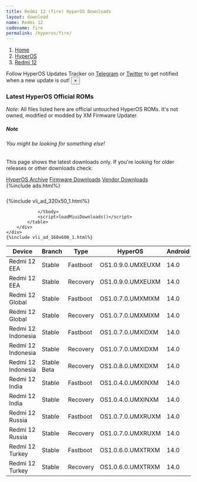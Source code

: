 ```yaml
---
title: Redmi 12 (fire) HyperOS Downloads
layout: download
name: Redmi 12
codename: fire
permalink: /hyperos/fire/
---
```

<nav aria-label="breadcrumb">
    <ol class="breadcrumb">
        <li class="breadcrumb-item"><a href="/">Home</a></li>
        <li class="breadcrumb-item"><a href="/hyperos/">HyperOS</a></li>
        <li class="breadcrumb-item active" aria-current="page"><a href="/hyperos/fire/">Redmi 12</a></li>
    </ol>
</nav>
<div class="alert alert-primary alert-dismissible fade show" role="alert">
    Follow HyperOS Updates Tracker on <a href="https://t.me/MIUIUpdatesTracker" class="alert-link">Telegram</a>
     or <a href="https://twitter.com/MiFwUpdater" class="alert-link">Twitter</a> to get notified when a new update is out!
    <button type="button" class="close" data-dismiss="alert" aria-label="Close">
        <span aria-hidden="true">&times;</span>
    </button>
</div>

### Latest HyperOS Official ROMs
*Note*: All files listed here are official untouched HyperOS ROMs. It's not owned, modified or modded by XM Firmware Updater.
<div class="card">
  <div class="card-body">
    <h5 class="card-title">Note</h5>
    <h6 class="card-subtitle mb-2 text-muted">You might be looking for something else!</h6>
    <p class="card-text">This page shows the latest downloads only.
     If you're looking for older releases or other downloads check:</p>
    <a href="/archive/hyperos/fire/" class="card-link">HyperOS Archive</a>
    <a href="/firmware/fire/" class="card-link">Firmware Downloads</a>
    <a href="/vendor/fire/" class="card-link">Vendor Downloads</a>
  </div>
</div>
{%include ads.html%}
<div class="row justify-content-center">
    <div class="col-10">
        <div class="table-responsive-md" style="margin-top: 25px;">
            {%include vli_ad_320x50_1.html%}
            <table id="miui" class="display dt-responsive nowrap compact table table-striped table-hover table-sm">
                <thead class="thead-dark">
                    <tr>
                        <th data-ref="device">Device</th>
                        <th data-ref="branch">Branch</th>
                        <th data-ref="type">Type</th>
                        <th data-ref="miui">HyperOS</th>
                        <th data-ref="android">Android</th>
                        <th data-ref="size">Size</th>
                        <th data-ref="size">Date</th>
                        <th data-ref="link">Link</th>
                    </tr>
                </thead>
                <tbody>
                <tr><td>Redmi 12 EEA</td><td>Stable</td><td>Fastboot</td><td>OS1.0.9.0.UMXEUXM</td><td>14.0</td><td>6.8 GB</td><td>2024-08-05</td><td><a href="/hyperos/fire/stable/OS1.0.9.0.UMXEUXM/">Download</a></td></tr>
<tr><td>Redmi 12 EEA</td><td>Stable</td><td>Recovery</td><td>OS1.0.9.0.UMXEUXM</td><td>14.0</td><td>4.4 GB</td><td>2024-08-13</td><td><a href="/hyperos/fire/stable/OS1.0.9.0.UMXEUXM/">Download</a></td></tr>
<tr><td>Redmi 12 Global</td><td>Stable</td><td>Fastboot</td><td>OS1.0.7.0.UMXMIXM</td><td>14.0</td><td>7.1 GB</td><td>2024-08-13</td><td><a href="/hyperos/fire/stable/OS1.0.7.0.UMXMIXM/">Download</a></td></tr>
<tr><td>Redmi 12 Global</td><td>Stable</td><td>Recovery</td><td>OS1.0.7.0.UMXMIXM</td><td>14.0</td><td>4.4 GB</td><td>2024-08-22</td><td><a href="/hyperos/fire/stable/OS1.0.7.0.UMXMIXM/">Download</a></td></tr>
<tr><td>Redmi 12 Indonesia</td><td>Stable</td><td>Fastboot</td><td>OS1.0.7.0.UMXIDXM</td><td>14.0</td><td>6.4 GB</td><td>2024-08-19</td><td><a href="/hyperos/fire/stable/OS1.0.7.0.UMXIDXM/">Download</a></td></tr>
<tr><td>Redmi 12 Indonesia</td><td>Stable</td><td>Recovery</td><td>OS1.0.7.0.UMXIDXM</td><td>14.0</td><td>4.3 GB</td><td>2024-08-27</td><td><a href="/hyperos/fire/stable/OS1.0.7.0.UMXIDXM/">Download</a></td></tr>
<tr><td>Redmi 12 Indonesia</td><td>Stable Beta</td><td>Recovery</td><td>OS1.0.8.0.UMXIDXM</td><td>14.0</td><td>4.3 GB</td><td>2024-10-21</td><td><a href="/hyperos/fire/stable beta/OS1.0.8.0.UMXIDXM/">Download</a></td></tr>
<tr><td>Redmi 12 India</td><td>Stable</td><td>Fastboot</td><td>OS1.0.4.0.UMXINXM</td><td>14.0</td><td>5.7 GB</td><td>2024-08-20</td><td><a href="/hyperos/fire/stable/OS1.0.4.0.UMXINXM/">Download</a></td></tr>
<tr><td>Redmi 12 India</td><td>Stable</td><td>Recovery</td><td>OS1.0.4.0.UMXINXM</td><td>14.0</td><td>4.3 GB</td><td>2024-09-03</td><td><a href="/hyperos/fire/stable/OS1.0.4.0.UMXINXM/">Download</a></td></tr>
<tr><td>Redmi 12 Russia</td><td>Stable</td><td>Fastboot</td><td>OS1.0.7.0.UMXRUXM</td><td>14.0</td><td>6.8 GB</td><td>2024-09-12</td><td><a href="/hyperos/fire/stable/OS1.0.7.0.UMXRUXM/">Download</a></td></tr>
<tr><td>Redmi 12 Russia</td><td>Stable</td><td>Recovery</td><td>OS1.0.7.0.UMXRUXM</td><td>14.0</td><td>4.3 GB</td><td>2024-09-19</td><td><a href="/hyperos/fire/stable/OS1.0.7.0.UMXRUXM/">Download</a></td></tr>
<tr><td>Redmi 12 Turkey</td><td>Stable</td><td>Fastboot</td><td>OS1.0.6.0.UMXTRXM</td><td>14.0</td><td>6.0 GB</td><td>2024-09-12</td><td><a href="/hyperos/fire/stable/OS1.0.6.0.UMXTRXM/">Download</a></td></tr>
<tr><td>Redmi 12 Turkey</td><td>Stable</td><td>Recovery</td><td>OS1.0.6.0.UMXTRXM</td><td>14.0</td><td>4.3 GB</td><td>2024-09-19</td><td><a href="/hyperos/fire/stable/OS1.0.6.0.UMXTRXM/">Download</a></td></tr>

                </tbody>
                <script>loadMiuiDownloads()</script>
            </table>
        </div>
    </div>
    {%include vli_ad_160x600_1.html%}
</div>
